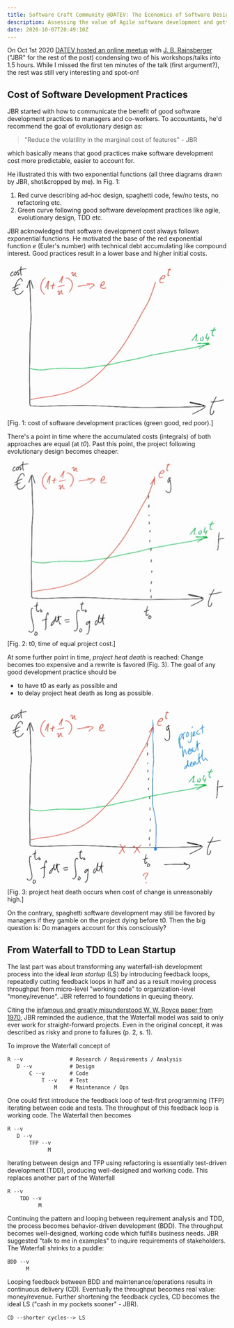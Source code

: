 ```yaml
---
title: Software Craft Community @DATEV: The Economics of Software Design / Manufacturing Slack by J. B. Rainsberger
description: Assessing the value of Agile software development and getting there
date: 2020-10-07T20:49:10Z
---
```


On Oct 1st 2020 [DATEV hosted an online meetup](https://ti.to/scc-datev/jbrains/en) with [J. B. Rainsberger](https://www.jbrains.ca) ("JBR" for the rest of the post) condensing two of his workshops/talks into 1.5 hours.
While I missed the first ten minutes of the talk (first argument?), the rest was still very interesting and spot-on!

## Cost of Software Development Practices

JBR started with how to communicate the benefit of good software development practices to managers and co-workers. To accountants, he'd recommend the goal of evolutionary design as:

> "Reduce the volatility in the marginal cost of features" - JBR

which basically means that good practices make software development cost more predictable, easier to account for.

He illustrated this with two exponential functions (all three diagrams drawn by JBR, shot&amp;cropped by me). In Fig. 1:

1. Red curve describing ad-hoc design, spaghetti code, few/no tests, no refactoring etc.
2. Green curve following good software development practices like agile, evolutionary design, TDD etc.

JBR acknowledged that software development cost always follows exponential functions.
He motivated the base of the red exponential function *e* (Euler's number) with technical debt accumulating like compound interest. Good practices result in a lower base and higher initial costs.

![Two exponential functions for software development cost](00_two_functions.png)
[Fig. 1: cost of software development practices (green good, red poor).]

There's a point in time where the accumulated costs (integrals) of both approaches are equal (at *t0*). Past this point, the project following evolutionary design becomes cheaper.
![Equal cost of both approaches at t0](01_t0_equal_cost.png)
[Fig. 2: t0, time of equal project cost.]

At some further point in time, *project heat death* is reached: Change becomes too expensive and a rewrite is favored (Fig. 3). The goal of any good development practice should be

* to have t0 as early as possible and
* to delay project heat death as long as possible.

![Project heat death](02_project_heat_death.png)
[Fig. 3: project heat death occurs when cost of change is unreasonably high.]

On the contrary, spaghetti software development may still be favored by managers if they gamble on the project dying before t0. Then the big question is: Do managers account for this consciously?

## From Waterfall to TDD to Lean Startup

The last part was about transforming any waterfall-ish development process into the ideal *lean startup* (LS) by introducing feedback loops, repeatedly cutting feedback loops in half and as a result moving process throughput from micro-level "working code" to organization-level "money/revenue". JBR referred to foundations in queuing theory.

Citing the [infamous and greatly misunderstood W. W. Royce paper from 1970](http://www-scf.usc.edu/~csci201/lectures/Lecture11/royce1970.pdf), JBR reminded the audience, that the Waterfall model was said to only ever work for straight-forward projects. Even in the original concept, it was described as risky and prone to failures (p. 2, s. 1).

To improve the Waterfall concept of

```
R --v               # Research / Requirements / Analysis
   D --v            # Design
       C --v        # Code
           T --v    # Test
               M    # Maintenance / Ops
```

One could first introduce the feedback loop of test-first programming (TFP) iterating between code and tests. The throughput of this feedback loop is working code. The Waterfall then becomes

```
R --v
   D --v
       TFP --v
             M
```

Iterating between design and TFP using refactoring is essentially test-driven development (TDD), producing well-designed and working code. This replaces another part of the Waterfall

```
R --v
    TDD --v
          M
```

Continuing the pattern and looping between requirement analysis and TDD, the process becomes behavior-driven development (BDD). The throughput becomes well-designed, working code which fulfills business needs. JBR suggested "talk to me in examples" to inquire requirements of stakeholders. The Waterfall shrinks to a puddle:

```
BDD --v
      M
```

Looping feedback between BDD and maintenance/operations results in continuous delivery (CD). Eventually the throughput becomes real value: money/revenue. Further shortening the feedback cycles, CD becomes the ideal LS ("cash in my pockets sooner" - JBR).

```
CD --shorter cycles--> LS
```

